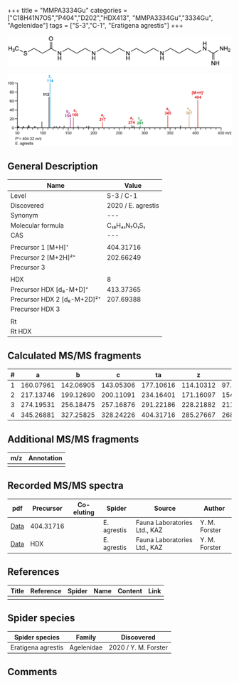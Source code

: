 +++
title = "MMPA3334Gu"
categories = ["C18H41N7OS","P404","D202","HDX413",
"MMPA3334Gu","3334Gu",
"Agelenidae"]
tags = ["S-3","C-1",
"Eratigena agrestis"]
+++

![](/img/MMPA3334Gu.png)

![](/img_MSMS/404_MMPA3334Gu_Ea.png?classes=border)

## General Description

| Name                       | Value              |
|----------------------------|--------------------|
| Level                      | S-3 / C-1          |
| Discovered                 | 2020 / E. agrestis |
| Synonym                    | ---                |
| Molecular formula          | C₁₈H₄₁N₇O₁S₁                   |
| CAS                        | ---                |
|                            |                    |
| Precursor 1 [M+H]⁺         | 404.31716                   |
| Precursor 2 [M+2H]²⁺       | 202.66249                   |
| Precursor 3                |                    |
|                            |                    |
| HDX                        | 8                   |
| Precursor HDX   [d₈-M+D]⁺   | 413.37365                   |
| Precursor HDX 2 [d₈-M+2D]²⁺ | 207.69388                   |
| Precursor HDX 3            |                    |
|                            |                    |
| Rt                         |                    |
| Rt HDX                     |                    |

## Calculated MS/MS fragments

| # | a         | b         | c         | ta        | z         | y         | tz        |
|---|-----------|-----------|-----------|-----------|-----------|-----------|-----------|
| 1 | 160.07961 | 142.06905 | 143.05306 | 177.10616 | 114.10312 | 97.07657 | 131.12967 |
| 2 | 217.13746 | 199.12690 | 200.11091 | 234.16401 | 171.16097 | 154.13442 | 188.18752 |
| 3 | 274.19531 | 256.18475 | 257.16876 | 291.22186 | 228.21882 | 211.19227 | 245.24537 |
| 4 | 345.26881 | 327.25825 | 328.24226 | 404.31716 | 285.27667 | 268.25012 | 302.30322 |

## Additional MS/MS fragments

| m/z | Annotation |
|-----|------------|
|     |            |

## Recorded MS/MS spectra

| pdf                                             | Precursor | Co-eluting | Spider      | Source                       | Author        |
|-------------------------------------------------|-----------|------------|-------------|------------------------------|---------------|
| [Data](/pdf/E-agrestis/404_MMPA3334Gu_Ea.pdf)   | 404.31716 |            | E. agrestis | Fauna Laboratories Ltd., KAZ | Y. M. Forster |
| [Data](/pdf/E-agrestis/404_MMPA3334Gu_Ea_HDX.pdf)   | HDX |            | E. agrestis | Fauna Laboratories Ltd., KAZ | Y. M. Forster |


## References

| Title | Reference | Spider | Name | Content | Link |
|-------|-----------|--------|------|---------|------|
|       |           |        |      |         |      |

## Spider species

| Spider species     | Family     | Discovered           |
|--------------------|------------|----------------------|
| Eratigena agrestis | Agelenidae | 2020 / Y. M. Forster |

## Comments